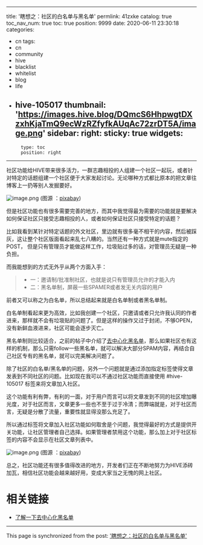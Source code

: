 
---
title: '瞎想之：社区的白名单与黑名单'
permlink: 41zxke
catalog: true
toc_nav_num: true
toc: true
position: 9999
date: 2020-06-11 23:30:18
categories:
- cn
tags:
- cn
- community
- hive
- blacklist
- whitelist
- blog
- life
- hive-105017
thumbnail: 'https://images.hive.blog/DQmcS6HhpwgtDXzxhKjaTmQ9ecWzRZfyfkAUqAc72zrDT5A/image.png'
sidebar:
    right:
        sticky: true
widgets:
    -
        type: toc
        position: right
---


社区功能给HIVE带来很多活力，一群志趣相投的人组建一个社区一起玩，或者针对特定的话题组建一个社区便于大家发起讨论。无论哪种方式都比原本的把文章往博客上一扔等别人发掘要好。


![image.png](https://images.hive.blog/DQmcS6HhpwgtDXzxhKjaTmQ9ecWzRZfyfkAUqAc72zrDT5A/image.png)
(图源 ：[pixabay](https://pixabay.com/))

但是社区功能也有很多需要完善的地方，而其中我觉得最为需要的功能就是要解决如何保证社区只接受志趣相投的人，或者如何保证社区只接受特定的话题？

比如我看到某针对特定话题的外文社区，里边就有很多毫不相干的内容，然后被踩灰，这让整个社区版面看起来乱七八糟的。当然还有一种方式就是mute指定的POST， 但是只有管理员才能做这样工作，垃圾贴过多的话，对管理员无疑是一种负担。

而我能想到的方式无外乎从两个方面入手：
>* 一：邀请制/批准制社区，也就是说只有管理员允许的才能入内
>* 二：黑名单制，屏蔽一些SPAMER或者发无关内容的用户

前者又可以称之为白名单，所以总结起来就是白名单制或者黑名单制。

白名单制看起来更为高效，比如我创建一个社区，只邀请或者只允许我认同的作者进来，那样就不会有垃圾贴的问题了。但是这样的操作又过于封闭，不够OPEN，没有新鲜血液进来，社区可能会逐步灭亡。

黑名单制则比较适合，之前的帖子中介绍了[去中心化黑名单](https://hive.blog/hive-105017/@oflyhigh/xj4km)，那么如果社区也有这样的机制，那么只需follow一些黑名单，就可以解决大部分SPAM内容，再结合自己社区专有的黑名单，就可以完美解决问题了。

除了社区的白名单/黑名单的问题，另外一个问题就是通过添加指定标签使得文章发表到不同社区的问题。比如现在我可以不通过社区功能而直接使用 #hive-105017 标签来将文章加入社区。

这个功能有利有弊，有利的一面，对于用户而言可以将文章发到不同的社区增加曝光度，对于社区而言，文章更多一些也不至于过于冷清；而弊端就是，对于社区而言，无疑是分散了流量，重要性就显得没那么充足了。

所以通过标签将文章加入社区功能如何取舍是个问题，我觉得最好的方式是提供开关功能，让社区管理者自己选择。如果管理者禁用这个功能，那么加上对于社区标签的内容不会显示在社区文章列表中。


![image.png](https://images.hive.blog/DQma32zhs31rucnpaCpQmJkyLzmsXWwfGTgFyKhbXuZUpwb/image.png)
(图源 ：[pixabay](https://pixabay.com/))

总之，社区功能还有很多值得改进的地方，开发者们正在不断地努力为HIVE添砖加瓦，相信社区功能会越来越好用，变成大家当之无愧的网上社区。

# 相关链接

* [了解一下去中心化黑名单](https://hive.blog/hive-105017/@oflyhigh/xj4km)

- - -

This page is synchronized from the post: ['瞎想之：社区的白名单与黑名单'](https://steemit.com/@oflyhigh/41zxke)
